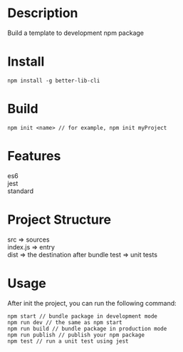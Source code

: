 # Description
Build a template to development npm package

# Install
```
npm install -g better-lib-cli
```

# Build
```
npm init <name> // for example, npm init myProject
```

# Features
es6  
jest  
standard  

# Project Structure
src => sources  
index.js => entry  
dist => the destination after bundle
test => unit tests

# Usage
After init the project, you can run the following command:  
```
npm start // bundle package in development mode
npm run dev // the same as npm start
npm run build // bundle package in production mode
npm run publish // publish your npm package
npm test // run a unit test using jest
```